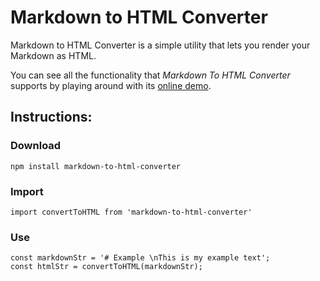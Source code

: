 # Markdown to HTML Converter 

Markdown to HTML Converter is a simple utility that lets you render your Markdown as HTML.

You can see all the functionality that *Markdown To HTML Converter* supports by playing around with its [online demo](https://markdown-to-html-demo.herokuapp.com/). 

## Instructions: 

### Download
```
npm install markdown-to-html-converter
```

### Import
```
import convertToHTML from 'markdown-to-html-converter'
```

### Use
```
const markdownStr = '# Example \nThis is my example text';
const htmlStr = convertToHTML(markdownStr);
```




